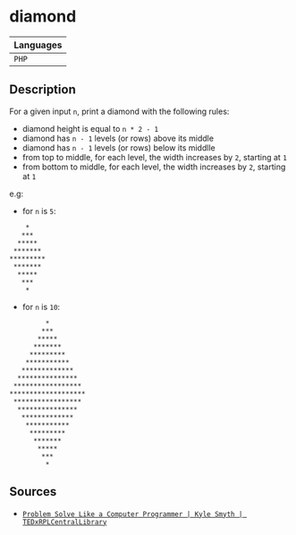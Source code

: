 # diamond
| Languages |
|-----------|
| `PHP`     |

## Description
For a given input `n`, print a diamond with the following rules:
- diamond height is equal to `n * 2 - 1`
- diamond has `n - 1` levels (or rows) above its middle
- diamond has `n - 1` levels (or rows) below its middlle
- from top to middle, for each level, the width increases by `2`, starting at `1`
- from bottom to middle, for each level, the width increases by `2`, starting at `1`

e.g:
- for `n` is `5`:
```
    *
   ***
  *****
 *******
*********
 *******
  *****
   ***
    *
```

- for `n` is `10`:
```
         *
        ***
       *****
      *******
     *********
    ***********
   *************
  ***************
 *****************
*******************
 *****************
  ***************
   *************
    ***********
     *********
      *******
       *****
        ***
         *
```

## Sources
- [`Problem Solve Like a Computer Programmer | Kyle Smyth | TEDxRPLCentralLibrary`](https://www.youtube.com/watch?v=x77-gT8bWLo&ab_channel=TEDxTalks)
